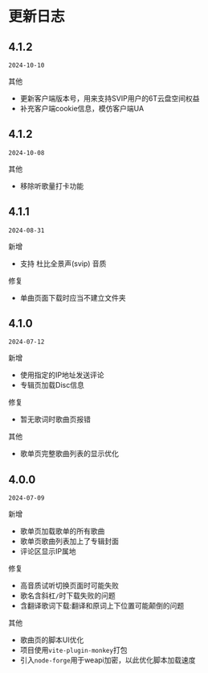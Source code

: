 <!-- spell-checker: disable -->
# 更新日志

## 4.1.2
`2024-10-10`

其他
- 更新客户端版本号，用来支持SVIP用户的6T云盘空间权益
- 补充客户端cookie信息，模仿客户端UA

## 4.1.2
`2024-10-08`

其他
- 移除听歌量打卡功能

## 4.1.1
`2024-08-31`

新增
- 支持 杜比全景声(svip) 音质

修复
- 单曲页面下载时应当不建立文件夹

## 4.1.0
`2024-07-12`

新增
- 使用指定的IP地址发送评论
- 专辑页加载Disc信息

修复
- 暂无歌词时歌曲页报错

其他
- 歌单页完整歌曲列表的显示优化

## 4.0.0
`2024-07-09`

新增
- 歌单页加载歌单的所有歌曲
- 歌单页歌曲列表加上了专辑封面
- 评论区显示IP属地

修复
- 高音质试听切换页面时可能失败
- 歌名含斜杠`/`时下载失败的问题
- 含翻译歌词下载:翻译和原词上下位置可能颠倒的问题

其他
- 歌曲页的脚本UI优化
- 项目使用`vite-plugin-monkey`打包
- 引入`node-forge`用于weapi加密，以此优化脚本加载速度
